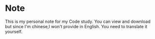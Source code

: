 # Note
This is my personal note for my Code study.
You can view and download but since I'm chinese,I won't provide in English.
You need  to translate it yourself.